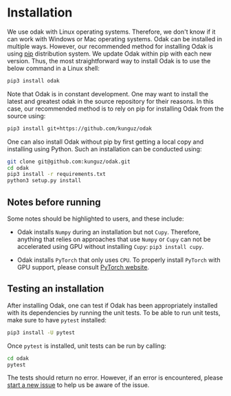 # Installation
We use odak with Linux operating systems. 
Therefore, we don't know if it can work with Windows or Mac operating systems.
Odak can be installed in multiple ways. 
However, our recommended method for installing Odak is using [pip](https://pypi.org/project/pip) distribution system. 
We update Odak within pip with each new version.
Thus, the most straightforward way to install Odak is to use the below command in a Linux shell:

```bash
pip3 install odak
```
Note that Odak is in constant development. 
One may want to install the latest and greatest odak in the source repository for their reasons.
In this case, our recommended method is to rely on pip for installing Odak from the source using:

```bash
pip3 install git+https://github.com/kunguz/odak
```

One can also install Odak without pip by first getting a local copy and installing using Python. 
Such an installation can be conducted using:

```bash
git clone git@github.com:kunguz/odak.git
cd odak
pip3 install -r requirements.txt
python3 setup.py install
```

## Notes before running
Some notes should be highlighted to users, and these include:

* Odak installs `Numpy` during an installation but not `Cupy`. 
Therefore, anything that relies on approaches that use `Numpy` or `Cupy` can not be accelerated using GPU without installing `Cupy`: `pip3 install cupy`.

* Odak installs `PyTorch` that only uses `CPU`. 
To properly install `PyTorch` with GPU support, please consult [PyTorch website](https://pytorch.org).

## Testing an installation
After installing Odak, one can test if Odak has been appropriately installed with its dependencies by running the unit tests.
To be able to run unit tests, make sure to have `pytest` installed:

```bash
pip3 install -U pytest
```

Once `pytest` is installed, unit tests can be run by calling:
 
```bash
cd odak
pytest
```
The tests should return no error.
However, if an error is encountered, please [start a new issue](https://github.com/kunguz/odak/issues) to help us be aware of the issue.
